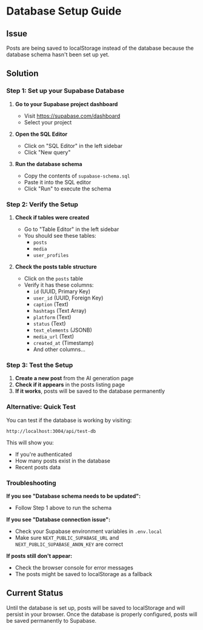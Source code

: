 # Database Setup Guide

## Issue
Posts are being saved to localStorage instead of the database because the database schema hasn't been set up yet.

## Solution

### Step 1: Set up your Supabase Database

1. **Go to your Supabase project dashboard**
   - Visit https://supabase.com/dashboard
   - Select your project

2. **Open the SQL Editor**
   - Click on "SQL Editor" in the left sidebar
   - Click "New query"

3. **Run the database schema**
   - Copy the contents of `supabase-schema.sql`
   - Paste it into the SQL editor
   - Click "Run" to execute the schema

### Step 2: Verify the Setup

1. **Check if tables were created**
   - Go to "Table Editor" in the left sidebar
   - You should see these tables:
     - `posts`
     - `media`
     - `user_profiles`

2. **Check the posts table structure**
   - Click on the `posts` table
   - Verify it has these columns:
     - `id` (UUID, Primary Key)
     - `user_id` (UUID, Foreign Key)
     - `caption` (Text)
     - `hashtags` (Text Array)
     - `platform` (Text)
     - `status` (Text)
     - `text_elements` (JSONB)
     - `media_url` (Text)
     - `created_at` (Timestamp)
     - And other columns...

### Step 3: Test the Setup

1. **Create a new post** from the AI generation page
2. **Check if it appears** in the posts listing page
3. **If it works**, posts will be saved to the database permanently

### Alternative: Quick Test

You can test if the database is working by visiting:
```
http://localhost:3004/api/test-db
```

This will show you:
- If you're authenticated
- How many posts exist in the database
- Recent posts data

### Troubleshooting

**If you see "Database schema needs to be updated":**
- Follow Step 1 above to run the schema

**If you see "Database connection issue":**
- Check your Supabase environment variables in `.env.local`
- Make sure `NEXT_PUBLIC_SUPABASE_URL` and `NEXT_PUBLIC_SUPABASE_ANON_KEY` are correct

**If posts still don't appear:**
- Check the browser console for error messages
- The posts might be saved to localStorage as a fallback

## Current Status

Until the database is set up, posts will be saved to localStorage and will persist in your browser. Once the database is properly configured, posts will be saved permanently to Supabase. 